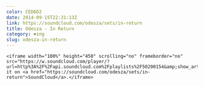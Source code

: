 ```yaml
---
color: CED6D2
date: 2014-09-15T22:31:13Z
link: https://soundcloud.com/odesza/sets/in-return
title: Odesza - In Return
category: ❤ing
slug: odesza-in-return
---
```


<div class="embed rich soundcloud">
    <style type="text/css" scoped>
        .embed:after {
            padding-top: 50% !important;
        }
    </style>

    <iframe width="100%" height="450" scrolling="no" frameborder="no" src="https://w.soundcloud.com/player/?url=http%3A%2F%2Fapi.soundcloud.com%2Fplaylists%2F50200154&amp;show_artwork=true&amp;visual=false&amp;hide_related=true&amp;color=CED6D2&amp;show_user=true&amp;show_comments=false&amp;show_reposts=false&amp;auto_play=false">Find it on <a href="https://soundcloud.com/odesza/sets/in-return">SoundCloud</a>.</iframe>
</div>
